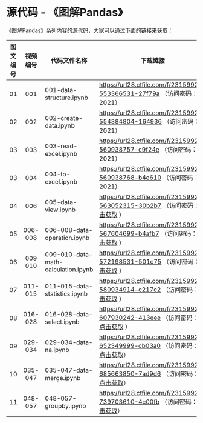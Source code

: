 # 源代码 - 《图解Pandas》

《图解Pandas》系列内容的源代码，大家可以通过下面的链接来获取：

|图文编号|视频编号|代码文件名称|下载链接|
|:-------:|:---------:|---------|---------|
|01|001|001-data-structure.ipynb|https://url28.ctfile.com/f/23159928-553366531-27f79a （访问密码：2021）|
|02|002|002-create-data.ipynb|https://url28.ctfile.com/f/23159928-554384804-164936 （访问密码：2021）|
|03|003|003-read-excel.ipynb|https://url28.ctfile.com/f/23159928-560938757-c9f24e （访问密码：2021）|
|03|004|004-to-excel.ipynb|https://url28.ctfile.com/f/23159928-560938768-b4e610 （访问密码：2021）|
|04|006|005-data-view.ipynb| https://url28.ctfile.com/f/23159928-563052315-30b2b7 （访问密码：[点击获取](https://mp.weixin.qq.com/s/yyT9okzlbb-f7P9yGeQPQQ) ）|
|05|006-008|006-008-data-operation.ipynb|https://url28.ctfile.com/f/23159928-567604699-b4afb7 （访问密码：[点击获取](https://mp.weixin.qq.com/s/-9aZN6VW8x9Q_SYzz__dSA) ）|
|06|009<br>010|009-010-data-math-calculation.ipynb| https://url28.ctfile.com/f/23159928-572198531-501c75 （访问密码：[点击获取](https://mp.weixin.qq.com/s/fN4gc9PyzwN3Y4nyzSgqdw) ）|
|07|011-015|011-015-data-statistics.ipynb| https://url28.ctfile.com/f/23159928-580934914-c217c2 （访问密码：[点击获取](https://mp.weixin.qq.com/s/6YU7OPzH9RI6K1t4FIv1dA) ）|
|08|016-028|016-028-data-select.ipynb| https://url28.ctfile.com/f/23159928-607930242-413eee （访问密码： [点击获取](https://mp.weixin.qq.com/s/0sh236_cQ81ECve4tr-Uiw) ）|
|09|029-034|029-034-data-na.ipynb| https://url28.ctfile.com/f/23159928-652349999-cb03a0 （访问密码： [点击获取](https://mp.weixin.qq.com/s/lSF9paVzunMTj8lZ3Yu3pw)）|
|10|035-047|035-047-data-merge.ipynb| https://url28.ctfile.com/f/23159928-685663850-7ad9d6 （访问密码： [点击获取](https://mp.weixin.qq.com/s/jK5xLyCe9Q1Q7AyR8nNc5A)）|
|11|048-057|048-057-groupby.ipynb| https://url28.ctfile.com/f/23159928-739703610-4c00fb （访问密码： [点击获取](https://mp.weixin.qq.com/s/_oyjjLMjBRuE9iZZyoIGmA)）|

